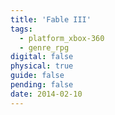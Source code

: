 ```yaml
---
title: 'Fable III'
tags:
  - platform_xbox-360
  - genre_rpg
digital: false
physical: true
guide: false
pending: false
date: 2014-02-10
---
```

